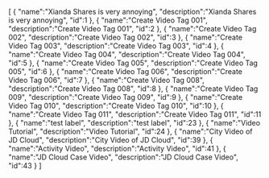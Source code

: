 [
	{
		"name":"Xianda Shares is very annoying",
		"description":"Xianda Shares is very annoying",
		"id":1
	},
	{
		"name":"Create Video Tag 001",
		"description":"Create Video Tag 001",
		"id":2
	},
	{
		"name":"Create Video Tag 002",
		"description":"Create Video Tag 002",
		"id":3
	},
	{
		"name":"Create Video Tag 003",
		"description":"Create Video Tag 003",
		"id":4
	},
	{
		"name":"Create Video Tag 004",
		"description":"Create Video Tag 004",
		"id":5
	},
	{
		"name":"Create Video Tag 005",
		"description":"Create Video Tag 005",
		"id":6
	},
	{
		"name":"Create Video Tag 006",
		"description":"Create Video Tag 006",
		"id":7
	},
	{
		"name":"Create Video Tag 008",
		"description":"Create Video Tag 008",
		"id":8
	},
	{
		"name":"Create Video Tag 009",
		"description":"Create Video Tag 009",
		"id":9
	},
	{
		"name":"Create Video Tag 010",
		"description":"Create Video Tag 010",
		"id":10
	},
	{
		"name":"Create Video Tag 011",
		"description":"Create Video Tag 011",
		"id":11
	},
	{
		"name":"test label",
		"description":"test label",
		"id":23
	},
	{
		"name":"Video Tutorial",
		"description":"Video Tutorial",
		"id":24
	},
	{
		"name":"City Video of JD Cloud",
		"description":"City Video of JD Cloud",
		"id":39
	},
	{
		"name":"Activity Video",
		"description":"Activity Video",
		"id":41
	},
	{
		"name":"JD Cloud Case Video",
		"description":"JD Cloud Case Video",
		"id":43
	}
]

